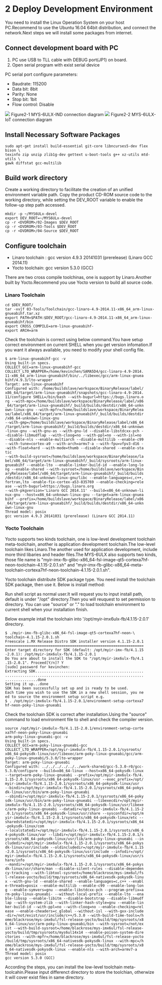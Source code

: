 # 2 Deploy Development Environment

You need to install the Linux Operation System on your host PC.Recommend to use the Ubuntu 16.04 64bit distribution, and connect the network.Next steps we will install some packages from internet.

## Connect development board with PC

1. PC use USB to TLL cable with DEBUG port(JP1) on board.
2. Open serial program with exist serial device

PC serial port configure parameters:

* Baudrate: 115200
* Data bit: 8bit
* Parity: None
* Stop bit: 1bit
* Flow control: Disable

![](image/2-1.png)
Figure2-1 MYS-6ULX-IND connection diagram
![](image/2-2.png)
Figure2-2 MYS-6ULX-IoT connection diagram

## Install Necessary Software Packages

```
sudo apt-get install build-essential git-core libncurses5-dev flex bison \
texinfo zip unzip zlib1g-dev gettext u-boot-tools g++ xz-utils mtd-utils \
gawk diffstat gcc-multilib
```

## Build work directory
Create a working directory to facilitate the creation of an unified environment variable path. Copy the product CD-ROM source code to the working directory, while setting the DEV_ROOT variable to enable the follow-up step path accessed.

```
mkdir -p ~/MYS6ULx-devel
export DEV_ROOT=~/MYS6ULx-devel
cp -r <DVDROM>/02-Images $DEV_ROOT
cp -r <DVDROM>/03-Tools $DEV_ROOT
cp -r <DVDROM>/04-Source $DEV_ROOT
```  

## Configure toolchain

- Linaro toolchain : gcc version 4.9.3 20141031 (prerelease) (Linaro GCC 2014.11)
- Yocto toolchain: gcc version 5.3.0 (GCC)

There are two cross compile toolchinas, one is support by Linaro.Another built by Yocto.Recommend you use Yocto version to build all source code.

### Linaro Toolchain

```
cd $DEV_ROOT/
tar -xvjf 03-Tools/Toolchain/gcc-linaro-4.9-2014.11-x86_64_arm-linux-gnueabihf.tar.xz
export PATH=$PATH:$DEV_ROOT/gcc-linaro-4.9-2014.11-x86_64_arm-linux-gnueabihf/bin
export CROSS_COMPILE=arm-linux-gnueabihf-
export ARCH=arm
```

Check the toolchain is correct using below command.You have setup correct environment on current SHELL when you get version infomation.If you want it always available, you need to modify your shell config file.

```
$ arm-linux-gnueabihf-gcc -v
Using built-in specs.
COLLECT_GCC=arm-linux-gnueabihf-gcc
COLLECT_LTO_WRAPPER=/home/kevinchen/SAMA5D4/gcc-linaro-4.9-2014.
11-x86_64_arm-linux-gnueabihf/bin/../libexec/gcc/arm-linux-gnuea
bihf/4.9.3/lto-wrapper
Target: arm-linux-gnueabihf
Configured with: /home/buildslave/workspace/BinaryRelease/label/
x86_64/target/arm-linux-gnueabihf/snapshots/gcc-linaro-4.9-2014.
11/configure SHELL=/bin/bash --with-bugurl=https://bugs.linaro.o
rg --with-mpc=/home/buildslave/workspace/BinaryRelease/label/x86
_64/target/arm-linux-gnueabihf/_build/builds/destdir/x86_64-unkn
own-linux-gnu --with-mpfr=/home/buildslave/workspace/BinaryRelea
se/label/x86_64/target/arm-linux-gnueabihf/_build/builds/destdir
/x86_64-unknown-linux-gnu
--with-gmp=/home/buildslave/workspace/BinaryRelease/label/x86_64
/target/arm-linux-gnueabihf/_build/builds/destdir/x86_64-unknown
-linux-gnu --with-gnu-as --with-gnu-ld --disable-libstdcxx-pch -
-disable-libmudflap --with-cloog=no --with-ppl=no --with-isl=no 
--disable-nls --enable-multiarch --disable-multilib --enable-c99
--with-tune=cortex-a9 --with-arch=armv7-a --with-fpu=vfpv3-d16 -
-with-float=hard --with-mode=thumb --disable-shared --enable-sta
tic
--with-build-sysroot=/home/buildslave/workspace/BinaryRelease/la
bel/x86_64/target/arm-linux-gnueabihf/_build/sysroots/arm-linux-
gnueabihf --enable-lto --enable-linker-build-id --enable-long-lo
ng --enable-shared --with-sysroot=/home/buildslave/workspace/Bin
aryRelease/label/x86_64/target/arm-linux-gnueabihf/_build/builds
/destdir/x86_64-unknown-linux-gnu/libc --enable-languages=c,c++,
fortran,lto -enable-fix-cortex-a53-835769 --enable-checking=rele
ase --with-bugurl=https://bugs.linaro.org
--with-pkgversion='Linaro GCC 2014.11' --build=x86_64-unknown-li
nux-gnu --host=x86_64-unknown-linux-gnu --target=arm-linux-gnuea
bihf --prefix=/home/buildslave/workspace/BinaryRelease/label/x86
_64/target/arm-linux-gnueabihf/_build/builds/destdir/x86_64-unkn
own-linux-gnu
Thread model: posix
gcc version 4.9.3 20141031 (prerelease) (Linaro GCC 2014.11)
```

### Yocto Toolchain

Yocto supports two kinds toolchain, one is low-level development toolchain meta-toolchain, another is application development toolchain.The low-level toolchain likes Linaro.The another used for application development, include more third libaries and header files.The MYS-6ULX also supports two kinds, those file name is "myir-imx-fb-glibc-x86_64-fsl-image-qt5-cortexa7hf-neon-toolchain-4.1.15-2.0.1.sh" and "myir-imx-fb-glibc-x86_64-meta-toolchain-cortexa7hf-neon-toolchain-4.1.15-2.0.1.sh".

Yocto toolchain distribute SDK package type. You need install the toolchain SDK package, then use it. Below is install method:

Run shell script as normal user.It will request you to input install path, default is under "/opt" directory.Then you will reuquest to set permission to directory. You can use "source" or "." to load toolchain environment to current shell when your installation finish.

Below example intall the toolchain into '/opt/myir-imx6ulx-fb/4.1.15-2.0.1' directory.

```
$ ./myir-imx-fb-glibc-x86_64-fsl-image-qt5-cortexa7hf-neon-\
toolchain-4.1.15-2.0.1.sh 
Freescale i.MX Release Distro SDK installer version 4.1.15-2.0.1
================================================================
Enter target directory for SDK (default: /opt/myir-imx-fb/4.1.15
-2.0.1): /opt/myir-imx6ulx-fb/4.1.15-2.0.1                                        
Do You are about to install the SDK to "/opt/myir-imx6ulx-fb/4.1
.15-2.0.1". Proceed[Y/n]? Y
[sudo] password for kevinchen: 
Extracting SDK..................................................
................................................................
...............done
Setting it up...done
SDK has been successfully set up and is ready to be used.
Each time you wish to use the SDK in a new shell session, you ne
ed to source the environment setup script e.g.
$ . /opt/myir-imx6ulx-fb/4.1.15-2.0.1/environment-setup-cortexa7
hf-neon-poky-linux-gnueabi

```

Check the toolchain SDK is correct after installation.Using the "source" command to load environment file to shell and check the compiler version.

```
source /opt/myir-imx6ulx-fb/4.1.15-2.0.1/environment-setup-corte
xa7hf-neon-poky-linux-gnueabi
arm-poky-linux-gnueabi-gcc -v
Using built-in specs.
COLLECT_GCC=arm-poky-linux-gnueabi-gcc
COLLECT_LTO_WRAPPER=/opt/myir-imx6ulx-fb/4.1.15-2.0.1/sysroots/
x86_64-pokysdk-linux/usr/libexec/arm-poky-linux-gnueabi/gcc/arm-
poky-linux-gnueabi/5.3.0/lto-wrapper
Target: arm-poky-linux-gnueabi
Configured with: ../../../../../../work-shared/gcc-5.3.0-r0/gcc-
5.3.0/configure --build=x86_64-linux --host=x86_64-pokysdk-linux
--target=arm-poky-linux-gnueabi --prefix=/opt/myir-imx6ulx-fb/4.
1.15-2.0.1/sysroots/x86_64-pokysdk-linux/usr --exec_prefix=/opt/
myir-imx6ulx-fb/4.1.15-2.0.1/sysroots/x86_64-pokysdk-linux/usr 
--bindir=/opt/myir-imx6ulx-fb/4.1.15-2.0.1/sysroots/x86_64-pokys
dk-linux/usr/bin/arm-poky-linux-gnueabi
--sbindir=/opt/myir-imx6ulx-fb/4.1.15-2.0.1/sysroots/x86_64-poky
sdk-linux/usr/bin/arm-poky-linux-gnueabi --libexecdir=/opt/myir-
imx6ulx-fb/4.1.15-2.0.1/sysroots/x86_64-pokysdk-linux/usr/libexe
c/arm-poky-linux-gnueabi --datadir=/opt/myir-imx6ulx-fb/4.1.15-2
.0.1/sysroots/x86_64-pokysdk-linux/usr/share --sysconfdir=/opt/m
yir-imx6ulx-fb/4.1.15-2.0.1/sysroots/x86_64-pokysdk-linux/etc --
sharedstatedir=/opt/myir-imx6ulx-fb/4.1.15-2.0.1/sysroots/x86_64
-pokysdk-linux/com
--localstatedir=/opt/myir-imx6ulx-fb/4.1.15-2.0.1/sysroots/x86_6
4-pokysdk-linux/var --libdir=/opt/myir-imx6ulx-fb/4.1.15-2.0.1/s
ysroots/x86_64-pokysdk-linux/usr/lib/arm-poky-linux-gnueabi --in
cludedir=/opt/myir-imx6ulx-fb/4.1.15-2.0.1/sysroots/x86_64-pokys
dk-linux/usr/include --oldincludedir=/opt/myir-imx6ulx-fb/4.1.15
-2.0.1/sysroots/x86_64-pokysdk-linux/usr/include --infodir=/opt/
myir-imx6ulx-fb/4.1.15-2.0.1/sysroots/x86_64-pokysdk-linux/usr/s
hare/info
--mandir=/opt/myir-imx6ulx-fb/4.1.15-2.0.1/sysroots/x86_64-pokys
dk-linux/usr/share/man --disable-silent-rules --disable-dependen
cy-tracking --with-libtool-sysroot=/home/blackrose/mys-imx6ul/fs
l-release-yocto/build/tmp/sysroots/x86_64-nativesdk-pokysdk-linu
x --with-gnu-ld --enable-shared --enable-languages=c,c++ --enabl
e-threads=posix --enable-multilib --enable-c99 --enable-long-lon
g --enable-symvers=gnu --enable-libstdcxx-pch --program-prefix=a
rm-poky-linux-gnueabi- --without-local-prefix --enable-lto --ena
ble-libssp --enable-libitm --disable-bootstrap --disable-libmudf
lap --with-system-zlib --with-linker-hash-style=gnu --enable-lin
ker-build-id --with-ppl=no --with-cloog=no --enable-checking=rel
ease --enable-cheaders=c_global --without-isl --with-gxx-include
-dir=/not/exist/usr/include/c++/5.3.0 --with-build-time-tools=/h
ome/blackrose/mys-imx6ul/fsl-release-yocto/build/tmp/sysroots/x8
6_64-linux/usr/arm-poky-linux-gnueabi/bin --with-sysroot=/not/ex
ist --with-build-sysroot=/home/blackrose/mys-imx6ul/fsl-release-
yocto/build/tmp/sysroots/mys6ul14x14 --enable-poison-system-dire
ctories --with-mpfr=/home/blackrose/mys-imx6ul/fsl-release-yocto
/build/tmp/sysroots/x86_64-nativesdk-pokysdk-linux --with-mpc=/h
ome/blackrose/mys-imx6ul/fsl-release-yocto/build/tmp/sysroots/x8
6_64-nativesdk-pokysdk-linux --enable-nls --with-arch=armv7-a
Thread model: posix
gcc version 5.3.0 (GCC) 
```

According the steps, you can install the low-level toolchain meta-toolcahin.Please input differenct directory to store the toolchian, otherwize it will cover exist files in same directory.
